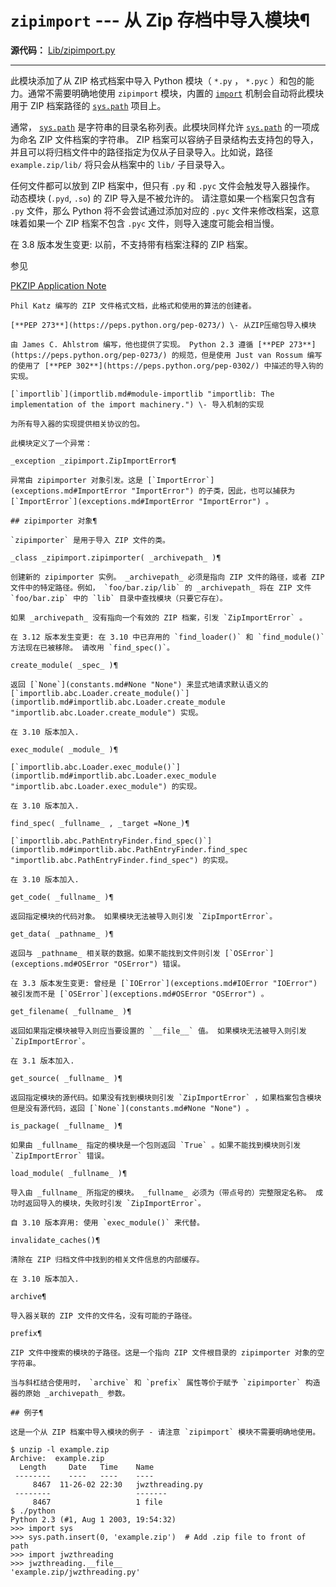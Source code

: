 # `zipimport` \--- 从 Zip 存档中导入模块¶

**源代码：** [Lib/zipimport.py](https://github.com/python/cpython/tree/3.12/Lib/zipimport.py)

* * *

此模块添加了从 ZIP 格式档案中导入 Python 模块（ `*.py` ， `*.pyc` ）和包的能力。通常不需要明确地使用 `zipimport` 模块，内置的 [`import`](7.%20简单语句.md#import) 机制会自动将此模块用于 ZIP 档案路径的 [`sys.path`](3.标准库/sys.md#sys.path "sys.path") 项目上。

通常， [`sys.path`](3.标准库/sys.md#sys.path "sys.path") 是字符串的目录名称列表。此模块同样允许 [`sys.path`](3.标准库/sys.md#sys.path "sys.path") 的一项成为命名 ZIP 文件档案的字符串。 ZIP 档案可以容纳子目录结构去支持包的导入，并且可以将归档文件中的路径指定为仅从子目录导入。比如说，路径 `example.zip/lib/` 将只会从档案中的 `lib/` 子目录导入。

任何文件都可以放到 ZIP 档案中，但只有 `.py` 和 `.pyc` 文件会触发导入器操作。 动态模块 (`.pyd`, `.so`) 的 ZIP 导入是不被允许的。 请注意如果一个档案只包含有 `.py` 文件，那么 Python 将不会尝试通过添加对应的 `.pyc` 文件来修改档案，这意味着如果一个 ZIP 档案不包含 `.pyc` 文件，则导入速度可能会相当慢。

在 3.8 版本发生变更: 以前，不支持带有档案注释的 ZIP 档案。

参见

[PKZIP Application Note](https://pkware.cachefly.net/webdocs/casestudies/APPNOTE.TXT)

    

~~~
Phil Katz 编写的 ZIP 文件格式文档，此格式和使用的算法的创建者。

[**PEP 273**](https://peps.python.org/pep-0273/) \- 从ZIP压缩包导入模块
~~~
    

~~~
由 James C. Ahlstrom 编写，他也提供了实现。 Python 2.3 遵循 [**PEP 273**](https://peps.python.org/pep-0273/) 的规范，但是使用 Just van Rossum 编写的使用了 [**PEP 302**](https://peps.python.org/pep-0302/) 中描述的导入钩的实现。

[`importlib`](importlib.md#module-importlib "importlib: The implementation of the import machinery.") \- 导入机制的实现
~~~
    

~~~
为所有导入器的实现提供相关协议的包。

此模块定义了一个异常：

_exception _zipimport.ZipImportError¶
~~~
    

~~~
异常由 zipimporter 对象引发。这是 [`ImportError`](exceptions.md#ImportError "ImportError") 的子类，因此，也可以捕获为 [`ImportError`](exceptions.md#ImportError "ImportError") 。

## zipimporter 对象¶

`zipimporter` 是用于导入 ZIP 文件的类。

_class _zipimport.zipimporter( _archivepath_ )¶
~~~
    

~~~
创建新的 zipimporter 实例。 _archivepath_ 必须是指向 ZIP 文件的路径，或者 ZIP 文件中的特定路径。例如， `foo/bar.zip/lib` 的 _archivepath_ 将在 ZIP 文件 `foo/bar.zip` 中的 `lib` 目录中查找模块（只要它存在）。

如果 _archivepath_ 没有指向一个有效的 ZIP 档案，引发 `ZipImportError` 。

在 3.12 版本发生变更: 在 3.10 中已弃用的 `find_loader()` 和 `find_module()` 方法现在已被移除。 请改用 `find_spec()`。

create_module( _spec_ )¶
~~~
    

~~~
返回 [`None`](constants.md#None "None") 来显式地请求默认语义的 [`importlib.abc.Loader.create_module()`](importlib.md#importlib.abc.Loader.create_module "importlib.abc.Loader.create_module") 实现。

在 3.10 版本加入.

exec_module( _module_ )¶
~~~
    

~~~
[`importlib.abc.Loader.exec_module()`](importlib.md#importlib.abc.Loader.exec_module "importlib.abc.Loader.exec_module") 的实现。

在 3.10 版本加入.

find_spec( _fullname_ , _target =None_)¶
~~~
    

~~~
[`importlib.abc.PathEntryFinder.find_spec()`](importlib.md#importlib.abc.PathEntryFinder.find_spec "importlib.abc.PathEntryFinder.find_spec") 的实现。

在 3.10 版本加入.

get_code( _fullname_ )¶
~~~
    

~~~
返回指定模块的代码对象。 如果模块无法被导入则引发 `ZipImportError`。

get_data( _pathname_ )¶
~~~
    

~~~
返回与 _pathname_ 相关联的数据。如果不能找到文件则引发 [`OSError`](exceptions.md#OSError "OSError") 错误。

在 3.3 版本发生变更: 曾经是 [`IOError`](exceptions.md#IOError "IOError") 被引发而不是 [`OSError`](exceptions.md#OSError "OSError") 。

get_filename( _fullname_ )¶
~~~
    

~~~
返回如果指定模块被导入则应当要设置的 `__file__` 值。 如果模块无法被导入则引发 `ZipImportError`。

在 3.1 版本加入.

get_source( _fullname_ )¶
~~~
    

~~~
返回指定模块的源代码。如果没有找到模块则引发 `ZipImportError` ，如果档案包含模块但是没有源代码，返回 [`None`](constants.md#None "None") 。

is_package( _fullname_ )¶
~~~
    

~~~
如果由 _fullname_ 指定的模块是一个包则返回 `True` 。如果不能找到模块则引发 `ZipImportError` 错误。

load_module( _fullname_ )¶
~~~
    

~~~
导入由 _fullname_ 所指定的模块。 _fullname_ 必须为（带点号的）完整限定名称。 成功时返回导入的模块，失败时引发 `ZipImportError`。

自 3.10 版本弃用: 使用 `exec_module()` 来代替。

invalidate_caches()¶
~~~
    

~~~
清除在 ZIP 归档文件中找到的相关文件信息的内部缓存。

在 3.10 版本加入.

archive¶
~~~
    

~~~
导入器关联的 ZIP 文件的文件名，没有可能的子路径。

prefix¶
~~~
    

~~~
ZIP 文件中搜索的模块的子路径。这是一个指向 ZIP 文件根目录的 zipimporter 对象的空字符串。

当与斜杠结合使用时， `archive` 和 `prefix` 属性等价于赋予 `zipimporter` 构造器的原始 _archivepath_ 参数。

## 例子¶

这是一个从 ZIP 档案中导入模块的例子 - 请注意 `zipimport` 模块不需要明确地使用。
~~~
    
    
~~~
$ unzip -l example.zip
Archive:  example.zip
  Length     Date   Time    Name
 --------    ----   ----    ----
     8467  11-26-02 22:30   jwzthreading.py
 --------                   -------
     8467                   1 file
$ ./python
Python 2.3 (#1, Aug 1 2003, 19:54:32)
>>> import sys
>>> sys.path.insert(0, 'example.zip')  # Add .zip file to front of path
>>> import jwzthreading
>>> jwzthreading.__file__
'example.zip/jwzthreading.py'
~~~

